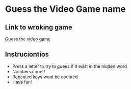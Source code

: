 # Guess the Video Game name
## Link to wroking game
[Guess the video game](https://walterioo.github.io/word-guess-game)
## Instruciontios
* Press a letter to try to guees if it exist in the hidden word
* Numbers count! 
* Repeated keys wont be counted
* Have fun!
